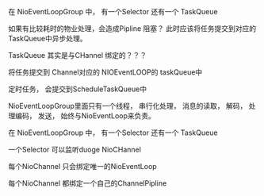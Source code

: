 在 NioEventLoopGroup 中， 有一个Selector 还有一个  TaskQueue





如果有比较耗时的物业处理，会造成Pipline 阻塞？ 此时应该将任务提交到对应的TaskQueue中异步处理。



TaskQueue 其实是与CHannel 绑定的？？？



将任务提交到 Channel对应的 NIOEventLOOP的 taskQueue中





定时任务， 会提交到ScheduleTaskQueue中

NioEventLoopGroup里面只有一个线程， 串行化处理， 消息的读取， 解码， 处理编码， 发送， 始终与NioEventLoop来负责。



在 NioEventLoopGroup 中， 有一个Selector 还有一个  TaskQueue

一个Selector 可以监听duoge NioCHannel

每个NioChannel 只会绑定唯一的NioEventLoop

每个NioChannel 都绑定一个自己的ChannelPipline








